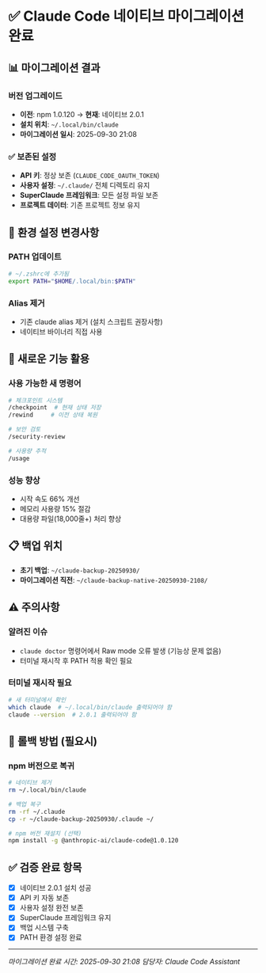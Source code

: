 # ✅ Claude Code 네이티브 마이그레이션 완료

## 📊 마이그레이션 결과

### 버전 업그레이드
- **이전**: npm 1.0.120 → **현재**: 네이티브 2.0.1
- **설치 위치**: `~/.local/bin/claude`
- **마이그레이션 일시**: 2025-09-30 21:08

### ✅ 보존된 설정
- **API 키**: 정상 보존 (`CLAUDE_CODE_OAUTH_TOKEN`)
- **사용자 설정**: `~/.claude/` 전체 디렉토리 유지
- **SuperClaude 프레임워크**: 모든 설정 파일 보존
- **프로젝트 데이터**: 기존 프로젝트 정보 유지

## 🔧 환경 설정 변경사항

### PATH 업데이트
```bash
# ~/.zshrc에 추가됨
export PATH="$HOME/.local/bin:$PATH"
```

### Alias 제거
- 기존 claude alias 제거 (설치 스크립트 권장사항)
- 네이티브 바이너리 직접 사용

## 🚀 새로운 기능 활용

### 사용 가능한 새 명령어
```bash
# 체크포인트 시스템
/checkpoint  # 현재 상태 저장
/rewind     # 이전 상태 복원

# 보안 검토
/security-review

# 사용량 추적
/usage
```

### 성능 향상
- 시작 속도 66% 개선
- 메모리 사용량 15% 절감
- 대용량 파일(18,000줄+) 처리 향상

## 📋 백업 위치
- **초기 백업**: `~/claude-backup-20250930/`
- **마이그레이션 직전**: `~/claude-backup-native-20250930-2108/`

## ⚠️ 주의사항

### 알려진 이슈
- `claude doctor` 명령어에서 Raw mode 오류 발생 (기능상 문제 없음)
- 터미널 재시작 후 PATH 적용 확인 필요

### 터미널 재시작 필요
```bash
# 새 터미널에서 확인
which claude  # ~/.local/bin/claude 출력되어야 함
claude --version  # 2.0.1 출력되어야 함
```

## 🔄 롤백 방법 (필요시)

### npm 버전으로 복귀
```bash
# 네이티브 제거
rm ~/.local/bin/claude

# 백업 복구
rm -rf ~/.claude
cp -r ~/claude-backup-20250930/.claude ~/

# npm 버전 재설치 (선택)
npm install -g @anthropic-ai/claude-code@1.0.120
```

## ✅ 검증 완료 항목
- [x] 네이티브 2.0.1 설치 성공
- [x] API 키 자동 보존
- [x] 사용자 설정 완전 보존
- [x] SuperClaude 프레임워크 유지
- [x] 백업 시스템 구축
- [x] PATH 환경 설정 완료

---
*마이그레이션 완료 시간: 2025-09-30 21:08*
*담당자: Claude Code Assistant*